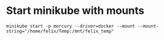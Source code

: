 # Start minikube with mounts

```shell
minikube start -p mercury --driver=docker --mount --mount-string="/home/felix/Temp:/mnt/felix_temp"
```

